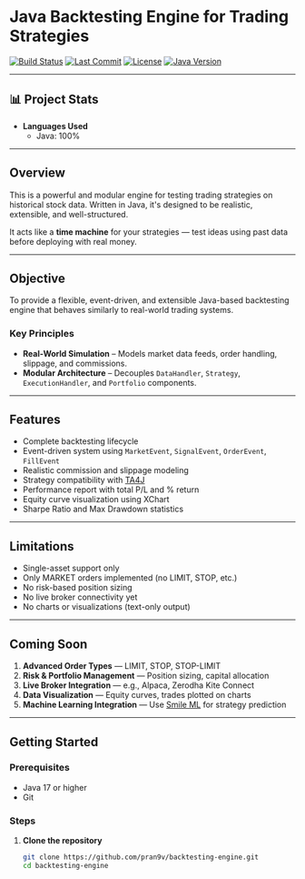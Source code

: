# Java Backtesting Engine for Trading Strategies

[![Build Status](https://img.shields.io/badge/build-passing-brightgreen.svg)](https://github.com/pran9v/backtesting-engine/actions)
[![Last Commit](https://img.shields.io/github/last-commit/pran9v/backtesting-engine.svg)](https://github.com/pran9v/backtesting-engine/commits/main)
[![License](https://img.shields.io/github/license/pran9v/backtesting-engine.svg)](https://github.com/pran9v/backtesting-engine/blob/main/LICENSE)
[![Java Version](https://img.shields.io/badge/java-17%2B-blue.svg)](https://openjdk.org/)

---

## 📊 Project Stats

- **Languages Used**
  - Java: 100%

---

## Overview

This is a powerful and modular engine for testing trading strategies on historical stock data. Written in Java, it's designed to be realistic, extensible, and well-structured.

It acts like a **time machine** for your strategies — test ideas using past data before deploying with real money.

---

## Objective

To provide a flexible, event-driven, and extensible Java-based backtesting engine that behaves similarly to real-world trading systems.

### Key Principles

- **Real-World Simulation** – Models market data feeds, order handling, slippage, and commissions.
- **Modular Architecture** – Decouples `DataHandler`, `Strategy`, `ExecutionHandler`, and `Portfolio` components.

---

## Features

- Complete backtesting lifecycle
- Event-driven system using `MarketEvent`, `SignalEvent`, `OrderEvent`, `FillEvent`
- Realistic commission and slippage modeling
- Strategy compatibility with [TA4J](https://github.com/ta4j/ta4j)
- Performance report with total P/L and % return
- Equity curve visualization using XChart
- Sharpe Ratio and Max Drawdown statistics

---

## Limitations

- Single-asset support only
- Only MARKET orders implemented (no LIMIT, STOP, etc.)
- No risk-based position sizing
- No live broker connectivity yet
- No charts or visualizations (text-only output)

---

## Coming Soon

1. **Advanced Order Types** — LIMIT, STOP, STOP-LIMIT
2. **Risk & Portfolio Management** — Position sizing, capital allocation
3. **Live Broker Integration** — e.g., Alpaca, Zerodha Kite Connect
4. **Data Visualization** — Equity curves, trades plotted on charts
5. **Machine Learning Integration** — Use [Smile ML](https://haifengl.github.io/smile/) for strategy prediction

---

## Getting Started

### Prerequisites

- Java 17 or higher  
- Git

### Steps

1. **Clone the repository**
   ```bash
   git clone https://github.com/pran9v/backtesting-engine.git
   cd backtesting-engine
